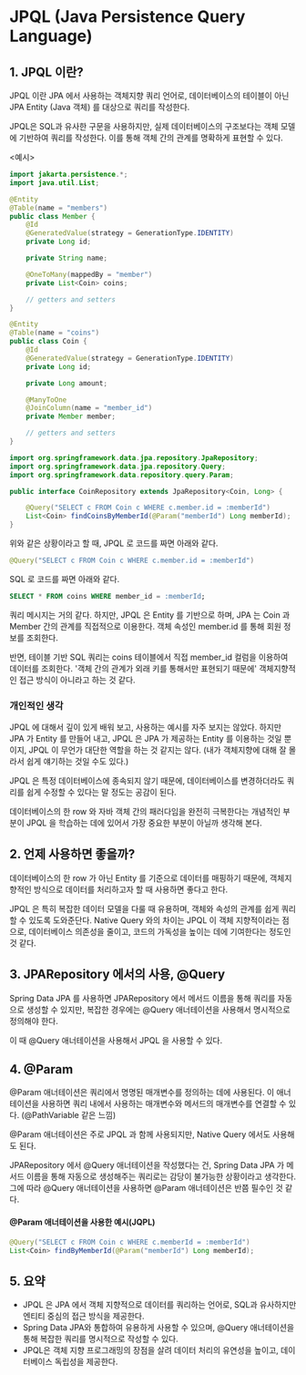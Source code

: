 # JPQL (Java Persistence Query Language)

## 1. JPQL 이란?
JPQL 이란 JPA 에서 사용하는 객체지향 쿼리 언어로, 데이터베이스의 테이블이 아닌 JPA Entity (Java 객체) 를 대상으로 쿼리를 작성한다.

JPQL은 SQL과 유사한 구문을 사용하지만, 실제 데이터베이스의 구조보다는 객체 모델에 기반하여 쿼리를 작성한다. 이를 통해 객체 간의 관계를 명확하게 표현할 수 있다.

<예시>
```java
import jakarta.persistence.*;
import java.util.List;

@Entity
@Table(name = "members")
public class Member {
    @Id
    @GeneratedValue(strategy = GenerationType.IDENTITY)
    private Long id;

    private String name;

    @OneToMany(mappedBy = "member")
    private List<Coin> coins;

    // getters and setters
}
```

```java
@Entity
@Table(name = "coins")
public class Coin {
    @Id
    @GeneratedValue(strategy = GenerationType.IDENTITY)
    private Long id;

    private Long amount;

    @ManyToOne
    @JoinColumn(name = "member_id")
    private Member member;

    // getters and setters
}
```
```java
import org.springframework.data.jpa.repository.JpaRepository;
import org.springframework.data.jpa.repository.Query;
import org.springframework.data.repository.query.Param;

public interface CoinRepository extends JpaRepository<Coin, Long> {

    @Query("SELECT c FROM Coin c WHERE c.member.id = :memberId")
    List<Coin> findCoinsByMemberId(@Param("memberId") Long memberId);
}
```
위와 같은 상황이라고 할 때, JPQL 로 코드를 짜면 아래와 같다.
```java
@Query("SELECT c FROM Coin c WHERE c.member.id = :memberId")
```
SQL 로 코드를 짜면 아래와 같다.
```sql
SELECT * FROM coins WHERE member_id = :memberId;
```
쿼리 메시지는 거의 같다. 하지만, JPQL 은 Entity 를 기반으로 하며, JPA 는 Coin 과 Member 간의 관계를 직접적으로 이용한다. 객체 속성인 member.id 를 통해 회원 정보를 조회한다.

반면, 테이블 기반 SQL 쿼리는 coins 테이블에서 직접 member_id 컬럼을 이용하여 데이터를 조회한다. '객체 간의 관계가 외래 키를 통해서만 표현되기 때문에' 객체지향적인 접근 방식이 아니라고 하는 것 같다.

### 개인적인 생각
JPQL 에 대해서 깊이 있게 배워 보고, 사용하는 예시를 자주 보지는 않았다. 하지만 JPA 가 Entity 를 만들어 내고, JPQL 은 JPA 가 제공하는 Entity 를 이용하는 것일 뿐이지, JPQL 이 무언가 대단한 역할을 하는 것 같지는 않다. (내가 객체지향에 대해 잘 몰라서 쉽게 얘기하는 것일 수도 있다.)

JPQL 은 특정 데이터베이스에 종속되지 않기 때문에, 데이터베이스를 변경하더라도 쿼리를 쉽게 수정할 수 있다는 말 정도는 공감이 된다.

데이터베이스의 한 row 와 자바 객체 간의 패러다임을 완전히 극복한다는 개념적인 부분이 JPQL 을 학습하는 데에 있어서 가장 중요한 부분이 아닐까 생각해 본다.

## 2. 언제 사용하면 좋을까?
데이터베이스의 한 row 가 아닌 Entity 를 기준으로 데이터를 매핑하기 때문에, 객체지향적인 방식으로 데이터를 처리하고자 할 때 사용하면 좋다고 한다.

JPQL 은 특히 복잡한 데이터 모델을 다룰 때 유용하며, 객체와 속성의 관계를 쉽게 쿼리할 수 있도록 도와준단다. Native Query 와의 차이는 JPQL 이 객체 지향적이라는 점으로, 데이터베이스 의존성을 줄이고, 코드의 가독성을 높이는 데에 기여한다는 정도인 것 같다.

## 3. JPARepository 에서의 사용, @Query
Spring Data JPA 를 사용하면 JPARepository 에서 메서드 이름을 통해 쿼리를 자동으로 생성할 수 있지만, 복잡한 경우에는 @Query 애너테이션을 사용해서 명시적으로 정의해야 한다.

이 때 @Query 애너테이션을 사용해서 JPQL 을 사용할 수 있다.

## 4. @Param
@Param 애너테이션은 쿼리에서 명명된 매개변수를 정의하는 데에 사용된다. 이 애너테이션을 사용하면 쿼리 내에서 사용하는 매개변수와 메서드의 매개변수를 연결할 수 있다. (@PathVariable 같은 느낌)

@Param 애너테이션은 주로 JPQL 과 함께 사용되지만, Native Query 에서도 사용해도 된다.

JPARepository 에서 @Query 애너테이션을 작성했다는 건, Spring Data JPA 가 메서드 이름을 통해 자동으로 생성해주는 쿼리로는 감당이 불가능한 상황이라고 생각한다. 그에 따라 @Query 애너테이션을 사용하면 @Param 애너테이션은 반쯤 필수인 것 같다.

#### @Param 애너테이션을 사용한 예시(JQPL)
```java
@Query("SELECT c FROM Coin c WHERE c.memberId = :memberId")
List<Coin> findByMemberId(@Param("memberId") Long memberId);
```

## 5. 요약
- JPQL 은 JPA 에서 객체 지향적으로 데이터를 쿼리하는 언어로, SQL과 유사하지만 엔티티 중심의 접근 방식을 제공한다.
- Spring Data JPA와 통합하여 유용하게 사용할 수 있으며, @Query 애너테이션을 통해 복잡한 쿼리를 명시적으로 작성할 수 있다.
- JPQL은 객체 지향 프로그래밍의 장점을 살려 데이터 처리의 유연성을 높이고, 데이터베이스 독립성을 제공한다.